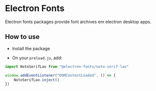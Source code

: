 # Electron Fonts

Electron fonts packages provide font archives em electron desktop apps.

## How to use

* Install the package

* On your `preload.js`, add:

```ts
import NotoSerifLao from "@electron-fonts/noto-serif-lao"

window.addEventListener("DOMContentLoaded", () => {
    NotoSerifLao.inject()
})
```